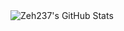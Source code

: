 <img src="https://github-readme-stats.vercel.app/api/top-langs/?username=Zeh237&theme=default&show_icons=true&hide_border=true&layout=compact" alt="Zeh237's GitHub Stats" />
